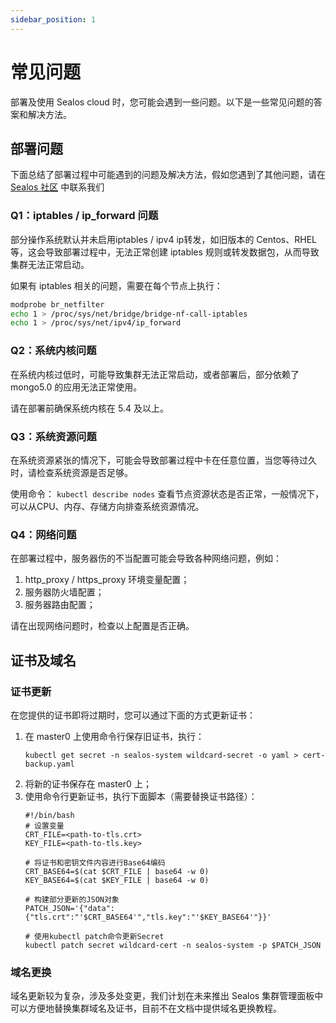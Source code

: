 ```yaml
---
sidebar_position: 1
---
```


# 常见问题

部署及使用 Sealos cloud 时，您可能会遇到一些问题。以下是一些常见问题的答案和解决方法。

## 部署问题

下面总结了部署过程中可能遇到的问题及解决方法，假如您遇到了其他问题，请在 [Sealos 社区](https://forum.laf.run/) 中联系我们

### Q1：iptables / ip_forward 问题

部分操作系统默认并未启用iptables / ipv4 ip转发，如旧版本的 Centos、RHEL等，这会导致部署过程中，无法正常创建 iptables
规则或转发数据包，从而导致集群无法正常启动。

如果有 iptables 相关的问题，需要在每个节点上执行：

```bash
modprobe br_netfilter
echo 1 > /proc/sys/net/bridge/bridge-nf-call-iptables
echo 1 > /proc/sys/net/ipv4/ip_forward
```

### Q2：系统内核问题

在系统内核过低时，可能导致集群无法正常启动，或者部署后，部分依赖了 mongo5.0 的应用无法正常使用。

请在部署前确保系统内核在 5.4 及以上。

### Q3：系统资源问题

在系统资源紧张的情况下，可能会导致部署过程中卡在任意位置，当您等待过久时，请检查系统资源是否足够。

使用命令： `kubectl describe nodes` 查看节点资源状态是否正常，一般情况下，可以从CPU、内存、存储方向排查系统资源情况。

### Q4：网络问题

在部署过程中，服务器伤的不当配置可能会导致各种网络问题，例如：

1. http_proxy / https_proxy 环境变量配置；
2. 服务器防火墙配置；
3. 服务器路由配置；

请在出现网络问题时，检查以上配置是否正确。

## 证书及域名

### 证书更新

在您提供的证书即将过期时，您可以通过下面的方式更新证书：

1. 在 master0 上使用命令行保存旧证书，执行：
    ```shell
    kubectl get secret -n sealos-system wildcard-secret -o yaml > cert-backup.yaml
    ```
2. 将新的证书保存在 master0 上；
3. 使用命令行更新证书，执行下面脚本（需要替换证书路径）：
    ```shell
    #!/bin/bash 
    # 设置变量
    CRT_FILE=<path-to-tls.crt>
    KEY_FILE=<path-to-tls.key>
    
    # 将证书和密钥文件内容进行Base64编码
    CRT_BASE64=$(cat $CRT_FILE | base64 -w 0)
    KEY_BASE64=$(cat $KEY_FILE | base64 -w 0)
    
    # 构建部分更新的JSON对象
    PATCH_JSON='{"data":{"tls.crt":"'$CRT_BASE64'","tls.key":"'$KEY_BASE64'"}}'
    
    # 使用kubectl patch命令更新Secret
    kubectl patch secret wildcard-cert -n sealos-system -p $PATCH_JSON
    ```

### 域名更换

域名更新较为复杂，涉及多处变更，我们计划在未来推出 Sealos 集群管理面板中可以方便地替换集群域名及证书，目前不在文档中提供域名更换教程。